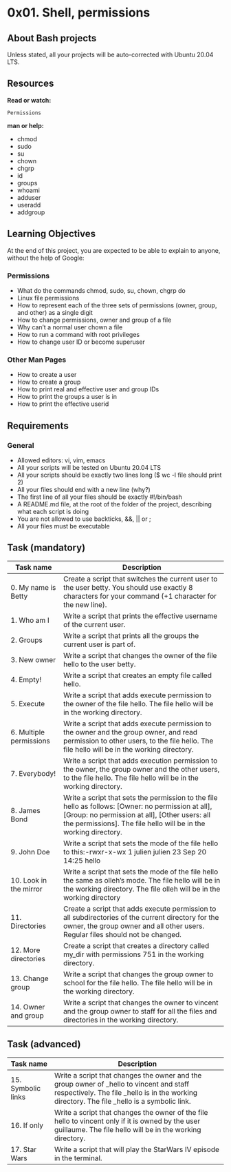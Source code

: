 # 0x01. Shell, permissions


## About Bash projects

Unless stated, all your projects will be auto-corrected with Ubuntu 20.04 LTS.

## Resources

__Read or watch:__

    Permissions

__man or help:__

   * chmod
   * sudo
   * su
   * chown
   * chgrp
   * id
   * groups
   * whoami
   * adduser
   * useradd
   * addgroup

## Learning Objectives

At the end of this project, you are expected to be able to explain to anyone, without the help of Google:

### Permissions

   * What do the commands chmod, sudo, su, chown, chgrp do
   * Linux file permissions
   * How to represent each of the three sets of permissions (owner, group, and other) as a single digit
   * How to change permissions, owner and group of a file
   * Why can’t a normal user chown a file
   * How to run a command with root privileges
   * How to change user ID or become superuser

### Other Man Pages

   * How to create a user
   * How to create a group
   * How to print real and effective user and group IDs
   * How to print the groups a user is in
   * How to print the effective userid

## Requirements

### General

   * Allowed editors: vi, vim, emacs
   * All your scripts will be tested on Ubuntu 20.04 LTS
   * All your scripts should be exactly two lines long ($ wc -l file should print 2)
   * All your files should end with a new line (why?)
   * The first line of all your files should be exactly #!/bin/bash
   * A README.md file, at the root of the folder of the project, describing what each script is doing
   * You are not allowed to use backticks, &&, || or ;
   * All your files must be executable

## Task (mandatory)

| Task name | Description |
| --- | --- |
| 0. My name is Betty | Create a script that switches the current user to the user betty.  You should use exactly 8 characters for your command (+1 character for the new line). |
| 1. Who am I | Write a script that prints the effective username of the current user. |
| 2. Groups | Write a script that prints all the groups the current user is part of. |
| 3. New owner | Write a script that changes the owner of the file hello to the user betty. |
| 4. Empty! | Write a script that creates an empty file called hello. |
| 5. Execute | Write a script that adds execute permission to the owner of the file hello. The file hello will be in the working directory. |
| 6. Multiple permissions | Write a script that adds execute permission to the owner and the group owner, and read permission to other users, to the file hello. The file hello will be in the working directory. |
| 7. Everybody! | Write a script that adds execution permission to the owner, the group owner and the other users, to the file hello. The file hello will be in the working directory. |
| 8. James Bond | Write a script that sets the permission to the file hello as follows: [Owner: no permission at all], [Group: no permission at all], [Other users: all the permissions]. The file hello will be in the working directory. |
| 9. John Doe | Write a script that sets the mode of the file hello to this:-rwxr-x-wx 1 julien julien 23 Sep 20 14:25 hello |
| 10. Look in the mirror | Write a script that sets the mode of the file hello the same as olleh’s mode. The file hello will be in the working directory. The file olleh will be in the working directory |
| 11. Directories | Create a script that adds execute permission to all subdirectories of the current directory for the owner, the group owner and all other users. Regular files should not be changed. |
| 12. More directories | Create a script that creates a directory called my_dir with permissions 751 in the working directory. |
| 13. Change group | Write a script that changes the group owner to school for the file hello. The file hello will be in the working directory. |
| 14. Owner and group | Write a script that changes the owner to vincent and the group owner to staff for all the files and directories in the working directory. |

## Task (advanced)

| Task name | Description |
| --- | --- |
| 15. Symbolic links | Write a script that changes the owner and the group owner of _hello to vincent and staff respectively. The file _hello is in the working directory. The file _hello is a symbolic link. |
| 16. If only | Write a script that changes the owner of the file hello to vincent only if it is owned by the user guillaume. The file hello will be in the working directory. |
| 17. Star Wars | Write a script that will play the StarWars IV episode in the terminal. |
